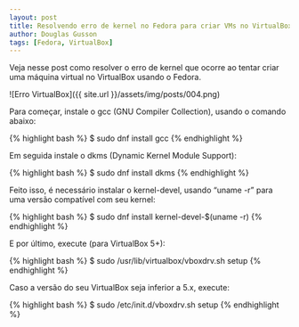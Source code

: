 ```yaml
---
layout: post
title: Resolvendo erro de kernel no Fedora para criar VMs no VirtualBox
author: Douglas Gusson
tags: [Fedora, VirtualBox]
---
```


Veja nesse post como resolver o erro de kernel que ocorre ao tentar criar uma máquina virtual no VirtualBox usando o Fedora.

![Erro VirtualBox]({{ site.url }}/assets/img/posts/004.png)

Para começar, instale o gcc (GNU Compiler Collection), usando o comando abaixo:

{% highlight bash %}
$ sudo dnf install gcc
{% endhighlight %}

Em seguida instale o dkms (Dynamic Kernel Module Support):

{% highlight bash %}
$ sudo dnf install dkms
{% endhighlight %}

Feito isso, é necessário instalar o kernel-devel, usando “uname -r” para uma versão compatível com seu kernel:

{% highlight bash %}
$ sudo dnf install kernel-devel-$(uname -r)
{% endhighlight %}

E por último, execute (para VirtualBox 5+):

{% highlight bash %}
$ sudo /usr/lib/virtualbox/vboxdrv.sh setup
{% endhighlight %}

Caso a versão do seu VirtualBox seja inferior a 5.x, execute:

{% highlight bash %}
$ sudo /etc/init.d/vboxdrv.sh setup
{% endhighlight %}
